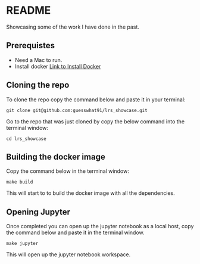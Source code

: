 # README
Showcasing some of the work I have done in the past.   


## Prerequistes
- Need a Mac to run.   
- Install docker [Link to Install Docker](https://www.docker.com/get-started/)  

## Cloning the repo
To clone the repo copy the command below and paste it in your terminal:    
```
git clone git@github.com:guesswhat91/lrs_showcase.git
```

Go to the repo that was just cloned by copy the below command into the terminal window:    
```
cd lrs_showcase
```

## Building the docker image
Copy the command below in the terminal window:   
```
make build
```  
This will start to to build the docker image with all the dependencies.  

## Opening Jupyter
Once completed you can open up the jupyter notebook as a local host, copy the command below and paste it in the terminal window.  
```
make jupyter
```  
This will open up the jupyter notebook workspace. 

